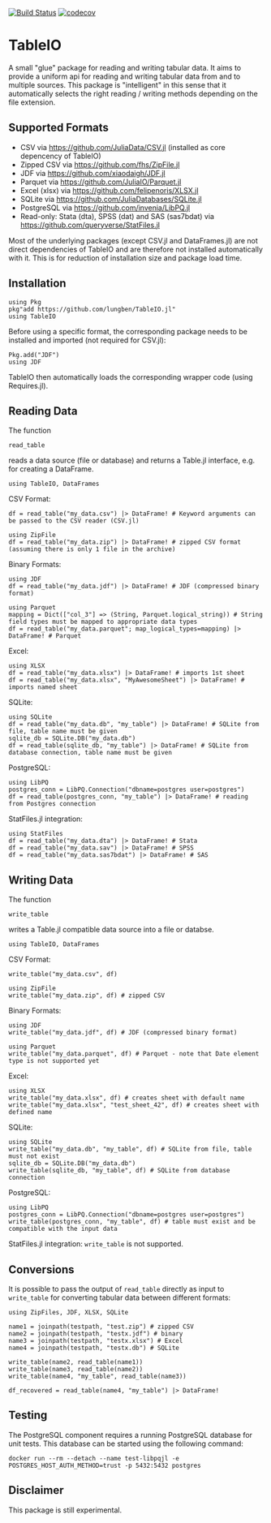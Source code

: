 [![Build Status](https://travis-ci.com/lungben/TableIO.jl.svg?branch=master)](https://travis-ci.com/lungben/TableIO.jl)
[![codecov](https://codecov.io/gh/lungben/TableIO.jl/branch/master/graph/badge.svg)](https://codecov.io/gh/lungben/TableIO.jl)

# TableIO

A small "glue" package for reading and writing tabular data. It aims to provide a uniform api for reading and writing tabular data from and to multiple sources.
This package is "intelligent" in this sense that it automatically selects the right reading / writing methods depending on the file extension.

## Supported Formats

* CSV via https://github.com/JuliaData/CSV.jl (installed as core depencency of TableIO)
* Zipped CSV via https://github.com/fhs/ZipFile.jl
* JDF via https://github.com/xiaodaigh/JDF.jl
* Parquet via https://github.com/JuliaIO/Parquet.jl
* Excel (xlsx) via https://github.com/felipenoris/XLSX.jl
* SQLite via https://github.com/JuliaDatabases/SQLite.jl
* PostgreSQL via https://github.com/invenia/LibPQ.jl
* Read-only: Stata (dta), SPSS (dat) and SAS (sas7bdat) via https://github.com/queryverse/StatFiles.jl

Most of the underlying packages (except CSV.jl and DataFrames.jl) are not direct dependencies of TableIO and are therefore not installed automatically with it.
This is for reduction of installation size and package load time.

## Installation

    using Pkg
    pkg"add https://github.com/lungben/TableIO.jl"
    using TableIO

Before using a specific format, the corresponding package needs to be installed and imported (not required for CSV.jl):

    Pkg.add("JDF")
    using JDF

TableIO then automatically loads the corresponding wrapper code (using Requires.jl).

## Reading Data

The function

    read_table

reads a data source (file or database) and returns a Table.jl interface, e.g. for creating a DataFrame.

    using TableIO, DataFrames

CSV Format:

    df = read_table("my_data.csv") |> DataFrame! # Keyword arguments can be passed to the CSV reader (CSV.jl)

    using ZipFile
    df = read_table("my_data.zip") |> DataFrame! # zipped CSV format (assuming there is only 1 file in the archive)

Binary Formats:

    using JDF
    df = read_table("my_data.jdf") |> DataFrame! # JDF (compressed binary format)

    using Parquet
    mapping = Dict(["col_3"] => (String, Parquet.logical_string)) # String field types must be mapped to appropriate data types
    df = read_table("my_data.parquet"; map_logical_types=mapping) |> DataFrame! # Parquet

Excel:

    using XLSX
    df = read_table("my_data.xlsx") |> DataFrame! # imports 1st sheet
    df = read_table("my_data.xlsx", "MyAwesomeSheet") |> DataFrame! # imports named sheet

SQLite:

    using SQLite
    df = read_table("my_data.db", "my_table") |> DataFrame! # SQLite from file, table name must be given
    sqlite_db = SQLite.DB("my_data.db")
    df = read_table(sqlite_db, "my_table") |> DataFrame! # SQLite from database connection, table name must be given

PostgreSQL:

    using LibPQ
    postgres_conn = LibPQ.Connection("dbname=postgres user=postgres")
    df = read_table(postgres_conn, "my_table") |> DataFrame! # reading from Postgres connection

StatFiles.jl integration:

    using StatFiles
    df = read_table("my_data.dta") |> DataFrame! # Stata
    df = read_table("my_data.sav") |> DataFrame! # SPSS
    df = read_table("my_data.sas7bdat") |> DataFrame! # SAS

## Writing Data

The function

    write_table

writes a Table.jl compatible data source into a file or databse.

    using TableIO, DataFrames

CSV Format:

    write_table("my_data.csv", df)

    using ZipFile
    write_table("my_data.zip", df) # zipped CSV

Binary Formats:

    using JDF
    write_table("my_data.jdf", df) # JDF (compressed binary format)

    using Parquet
    write_table("my_data.parquet", df) # Parquet - note that Date element type is not supported yet

Excel:

    using XLSX
    write_table("my_data.xlsx", df) # creates sheet with default name
    write_table("my_data.xlsx", "test_sheet_42", df) # creates sheet with defined name

SQLite:

    using SQLite
    write_table("my_data.db", "my_table", df) # SQLite from file, table must not exist
    sqlite_db = SQLite.DB("my_data.db")
    write_table(sqlite_db, "my_table", df) # SQLite from database connection

PostgreSQL:

    using LibPQ
    postgres_conn = LibPQ.Connection("dbname=postgres user=postgres")
    write_table(postgres_conn, "my_table", df) # table must exist and be compatible with the input data

StatFiles.jl integration: `write_table` is not supported.

## Conversions

It is possible to pass the output of `read_table` directly as input to `write_table` for converting tabular data between different formats:

    using ZipFiles, JDF, XLSX, SQLite

    name1 = joinpath(testpath, "test.zip") # zipped CSV
    name2 = joinpath(testpath, "testx.jdf") # binary
    name3 = joinpath(testpath, "testx.xlsx") # Excel
    name4 = joinpath(testpath, "testx.db") # SQLite

    write_table(name2, read_table(name1))
    write_table(name3, read_table(name2))
    write_table(name4, "my_table", read_table(name3))

    df_recovered = read_table(name4, "my_table") |> DataFrame!

## Testing

The PostgreSQL component requires a running PostgreSQL database for unit tests. This database can be started using the following command:

`docker run --rm --detach --name test-libpqjl -e POSTGRES_HOST_AUTH_METHOD=trust -p 5432:5432 postgres`

## Disclaimer

This package is still experimental.
